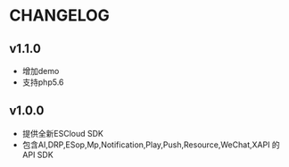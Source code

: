 # CHANGELOG

## v1.1.0
* 增加demo
* 支持php5.6

## v1.0.0

* 提供全新ESCloud SDK
* 包含AI,DRP,ESop,Mp,Notification,Play,Push,Resource,WeChat,XAPI 的API SDK
